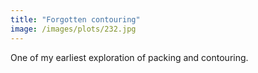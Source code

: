 ```yaml
---
title: "Forgotten contouring"
image: /images/plots/232.jpg
---
```


One of my earliest exploration of packing and contouring.
